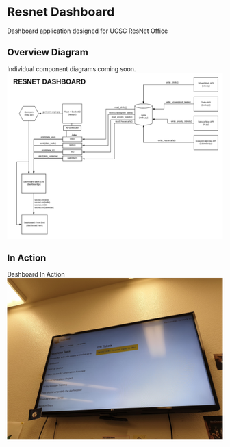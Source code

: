 # Resnet Dashboard

Dashboard application designed for UCSC ResNet Office

## Overview Diagram
Individual component diagrams coming soon.
![dashboard diagram](/dashboard_diagram.png)

## In Action
Dashboard In Action
![dashboard diagram](/resnet_dashboard_example.jpg)